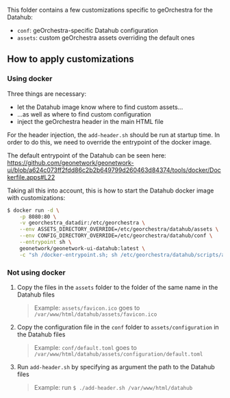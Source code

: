 This folder contains a few customizations specific to geOrchestra for the Datahub:

* `conf`: geOrchestra-specific Datahub configuration
* `assets`: custom geOrchestra assets overriding the default ones

## How to apply customizations

### Using docker

Three things are necessary:
* let the Datahub image know where to find custom assets...
* ...as well as where to find custom configuration
* inject the geOrchestra header in the main HTML file

For the header injection, the `add-header.sh` should be run at startup time. In order to do this, we need
to override the entrypoint of the docker image.

The default entrypoint of the Datahub can be seen here: https://github.com/geonetwork/geonetwork-ui/blob/a624c073ff2fdd86c2b2b649799d260463d84374/tools/docker/Dockerfile.apps#L22

Taking all this into account, this is how to start the Datahub docker image with customizations:

```bash
$ docker run -d \
    -p 8080:80 \
    -v georchestra_datadir:/etc/georchestra \
    --env ASSETS_DIRECTORY_OVERRIDE=/etc/georchestra/datahub/assets \
    --env CONFIG_DIRECTORY_OVERRIDE=/etc/georchestra/datahub/conf \
    --entrypoint sh \
    geonetwork/geonetwork-ui-datahub:latest \
    -c "sh /docker-entrypoint.sh; sh /etc/georchestra/datahub/scripts/add-header.sh; nginx -g 'daemon off;'"
```

### Not using docker

1. Copy the files in the `assets` folder to the folder of the same name in the Datahub files
   > Example: `assets/favicon.ico` goes to `/var/www/html/datahub/assets/favicon.ico`

2. Copy the configuration file in the `conf` folder to `assets/configuration` in the Datahub files
   > Example: `conf/default.toml` goes to `/var/www/html/datahub/assets/configuration/default.toml`

3. Run `add-header.sh` by specifying as argument the path to the Datahub files
   > Example: run `$ ./add-header.sh /var/www/html/datahub`
